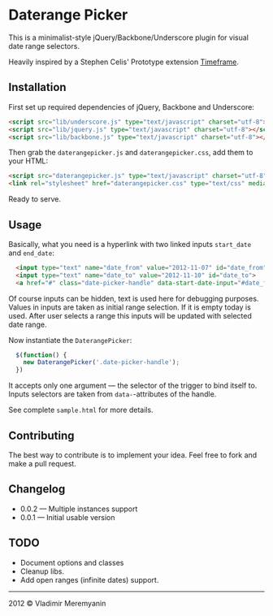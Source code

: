# Daterange Picker

This is a minimalist-style jQuery/Backbone/Underscore plugin for visual date range selectors.

Heavily inspired by a Stephen Celis' Prototype extension [Timeframe](http://stephencelis.github.com/timeframe/).

## Installation

First set up required dependencies of jQuery, Backbone and Underscore:

```html
<script src="lib/underscore.js" type="text/javascript" charset="utf-8"></script>
<script src="lib/jquery.js" type="text/javascript" charset="utf-8"></script>
<script src="lib/backbone.js" type="text/javascript" charset="utf-8"></script>
```

Then grab the `daterangepicker.js` and `daterangepicker.css`, add them to your HTML:

```html
<script src="daterangepicker.js" type="text/javascript" charset="utf-8"></script>
<link rel="stylesheet" href="daterangepicker.css" type="text/css" media="screen">
```

Ready to serve.

## Usage

Basically, what you need is a hyperlink with two linked inputs `start_date` and `end_date`:

```html
  <input type="text" name="date_from" value="2012-11-07" id="date_from"> — 
  <input type="text" name="date_to" value="2012-11-10" id="date_to">
  <a href="#" class="date-picker-handle" data-start-date-input="#date_from" data-end-date-input="#date_to">show datepicker</a>
```

Of course inputs can be hidden, text is used here for debugging purposes. Values in inputs are taken as initial range selection. If it is empty today is used. After user selects a range this inputs will be updated with selected date range.

Now instantiate the `DaterangePicker`:

```javascript
  $(function() {
    new DaterangePicker('.date-picker-handle');
  })
```

It accepts only one argument — the selector of the trigger to bind itself to. Inputs selectors are taken from `data-`-attributes of the handle.

See complete `sample.html` for more details.

## Contributing

The best way to contribute is to implement your idea. Feel free to fork and make a pull request.

## Changelog

* 0.0.2 — Multiple instances support
* 0.0.1 — Initial usable version

## TODO

* Document options and classes
* Cleanup libs.
* Add open ranges (infinite dates) support.

---

2012 © Vladimir Meremyanin
